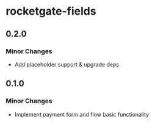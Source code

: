 # rocketgate-fields

## 0.2.0

### Minor Changes

- Add placeholder support & upgrade deps

## 0.1.0

### Minor Changes

- Implement payment form and flow basic functionality
